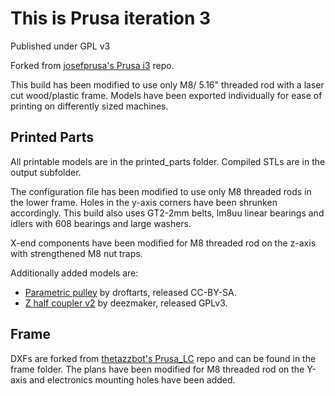 # This is Prusa iteration 3
Published under GPL v3

Forked from [josefprusa's Prusa i3](https://github.com/josefprusa/Prusa3/) repo.

This build has been modified to use only M8/ 5.16" threaded rod with a laser cut wood/plastic frame. Models have been exported individually for ease of printing on differently sized machines.

Printed Parts
-------------

All printable models are in the printed_parts folder. Compiled STLs are in the output subfolder.

The configuration file has been modified to use only M8 threaded rods in the lower frame. Holes in the y-axis corners have been shrunken accordingly. This build also uses GT2-2mm belts, lm8uu linear bearings and idlers with 608 bearings and large washers.

X-end components have been modified for M8 threaded rod on the z-axis with strengthened M8 nut traps.

Additionally added models are:

 * [Parametric pulley](https://www.thingiverse.com/thing:16627) by droftarts, released CC-BY-SA.
 * [Z half coupler v2](https://www.thingiverse.com/thing:22422) by deezmaker, released GPLv3.

Frame
-----

DXFs are forked from [thetazzbot's Prusa_LC](https://github.com/thetazzbot/Prusa3_LC) repo and can be found in the frame folder. The plans have been modified for M8 threaded rod on the Y-axis and electronics mounting holes have been added.

